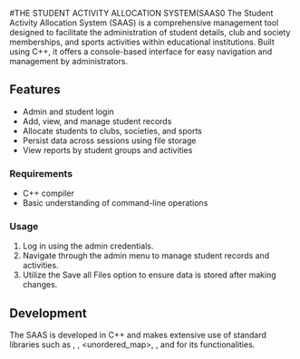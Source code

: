 #THE STUDENT ACTIVITY ALLOCATION SYSTEM(SAAS0
The Student Activity Allocation System (SAAS) is a comprehensive management tool designed to facilitate the administration of student details, club and society memberships, and sports activities within educational institutions. Built using C++, it offers a console-based interface for easy navigation and management by administrators.
## Features
- Admin and student login
- Add, view, and manage student records
- Allocate students to clubs, societies, and sports
- Persist data across sessions using file storage
- View reports by student groups and activities

### Requirements
- C++ compiler
- Basic understanding of command-line operations

### Usage
1. Log in using the admin credentials.
2. Navigate through the admin menu to manage student records and activities.
3. Utilize the Save all Files option to ensure data is stored after making changes.

## Development
The SAAS is developed in C++ and makes extensive use of standard libraries such as <iostream>, <vector>, <unordered_map>, <fstream>, and <sstream> for its functionalities.

